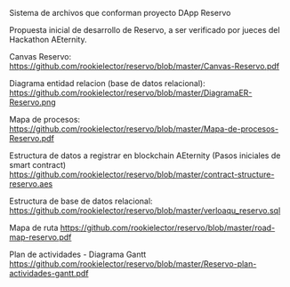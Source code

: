 Sistema de archivos que conforman proyecto DApp Reservo

Propuesta inicial de desarrollo de Reservo, a ser verificado por jueces del Hackathon AEternity.

Canvas Reservo:
https://github.com/rookielector/reservo/blob/master/Canvas-Reservo.pdf

Diagrama entidad relacion (base de datos relacional):
https://github.com/rookielector/reservo/blob/master/DiagramaER-Reservo.png

Mapa de procesos:
https://github.com/rookielector/reservo/blob/master/Mapa-de-procesos-Reservo.pdf

Estructura de datos a registrar en blockchain AEternity (Pasos iniciales de smart contract)
https://github.com/rookielector/reservo/blob/master/contract-structure-reservo.aes

Estructura de base de datos relacional:
https://github.com/rookielector/reservo/blob/master/verloaqu_reservo.sql

Mapa de ruta
https://github.com/rookielector/reservo/blob/master/road-map-reservo.pdf

Plan de actividades - Diagrama Gantt
https://github.com/rookielector/reservo/blob/master/Reservo-plan-actividades-gantt.pdf
